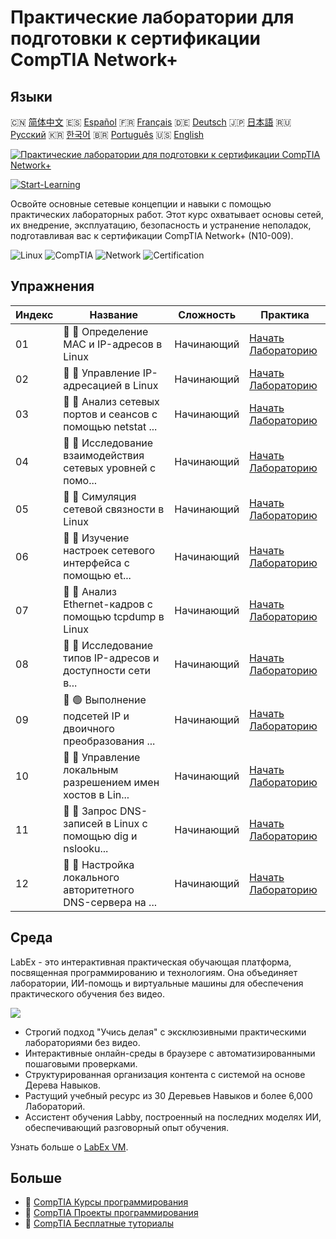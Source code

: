 # Практические лаборатории для подготовки к сертификации CompTIA Network+

## Языки

🇨🇳 [简体中文](README_zh.md) 🇪🇸 [Español](README_es.md) 🇫🇷 [Français](README_fr.md) 🇩🇪 [Deutsch](README_de.md) 🇯🇵 [日本語](README_ja.md) 🇷🇺 [Русский](README_ru.md) 🇰🇷 [한국어](README_ko.md) 🇧🇷 [Português](README_pt.md) 🇺🇸 [English](README.md) 

[![Практические лаборатории для подготовки к сертификации CompTIA Network+](https://cover-creator.labex.io/comptia-network-plus-training-labs.png?lang=ru)](https://labex.io/ru/courses/comptia-network-plus-training-labs)

[![Start-Learning](https://img.shields.io/badge/Start-Learning-whitesmoke?style=for-the-badge)](https://labex.io/ru/courses/comptia-network-plus-training-labs)

Освойте основные сетевые концепции и навыки с помощью практических лабораторных работ. Этот курс охватывает основы сетей, их внедрение, эксплуатацию, безопасность и устранение неполадок, подготавливая вас к сертификации CompTIA Network+ (N10-009).

![Linux](https://img.shields.io/badge/Linux-whitesmoke?style=for-the-badge&logo=linux)
![CompTIA](https://img.shields.io/badge/CompTIA-whitesmoke?style=for-the-badge&logo=comptia)
![Network](https://img.shields.io/badge/Network-whitesmoke?style=for-the-badge&logo=network)
![Certification](https://img.shields.io/badge/Certification-whitesmoke?style=for-the-badge&logo=certification)


## Упражнения

|   Индекс | Название                                                    | Сложность   | Практика                                                                                                                                                      |
|----------|-------------------------------------------------------------|-------------|---------------------------------------------------------------------------------------------------------------------------------------------------------------|
|       01 | 📖 🔵 Определение MAC и IP-адресов в Linux                  | Начинающий  | <a target='_blank' href='https://labex.io/ru/tutorials/linux-identify-mac-and-ip-addresses-in-linux-592731'>Начать Лабораторию</a>                            |
|       02 | 📖 🔵 Управление IP-адресацией в Linux                      | Начинающий  | <a target='_blank' href='https://labex.io/ru/tutorials/linux-manage-ip-addressing-in-linux-592736'>Начать Лабораторию</a>                                     |
|       03 | 📖 🔵 Анализ сетевых портов и сеансов с помощью netstat ... | Начинающий  | <a target='_blank' href='https://labex.io/ru/tutorials/linux-analyze-network-ports-and-sessions-with-netstat-in-linux-592741'>Начать Лабораторию</a>          |
|       04 | 📖 🔵 Исследование взаимодействия сетевых уровней с помо... | Начинающий  | <a target='_blank' href='https://labex.io/ru/tutorials/linux-explore-network-layer-interaction-with-ping-and-arp-in-linux-592746'>Начать Лабораторию</a>      |
|       05 | 📖 🔵 Симуляция сетевой связности в Linux                   | Начинающий  | <a target='_blank' href='https://labex.io/ru/tutorials/linux-simulate-network-layer-connectivity-in-linux-592752'>Начать Лабораторию</a>                      |
|       06 | 📖 🔵 Изучение настроек сетевого интерфейса с помощью et... | Начинающий  | <a target='_blank' href='https://labex.io/ru/tutorials/linux-examine-network-interface-settings-with-ethtool-in-linux-592759'>Начать Лабораторию</a>          |
|       07 | 📖 🔵 Анализ Ethernet-кадров с помощью tcpdump в Linux      | Начинающий  | <a target='_blank' href='https://labex.io/ru/tutorials/linux-analyze-ethernet-frames-with-tcpdump-in-linux-592765'>Начать Лабораторию</a>                     |
|       08 | 📖 🔵 Исследование типов IP-адресов и доступности сети в... | Начинающий  | <a target='_blank' href='https://labex.io/ru/tutorials/linux-explore-ip-address-types-and-reachability-in-linux-592780'>Начать Лабораторию</a>                |
|       09 | 📖 🟢 Выполнение подсетей IP и двоичного преобразования ... | Начинающий  | <a target='_blank' href='https://labex.io/ru/tutorials/linux-perform-ip-subnetting-and-binary-conversion-in-the-linux-terminal-592782'>Начать Лабораторию</a> |
|       10 | 📖 🔵 Управление локальным разрешением имен хостов в Lin... | Начинающий  | <a target='_blank' href='https://labex.io/ru/tutorials/linux-manage-local-hostname-resolution-in-linux-592792'>Начать Лабораторию</a>                         |
|       11 | 📖 🔵 Запрос DNS-записей в Linux с помощью dig и nslooku... | Начинающий  | <a target='_blank' href='https://labex.io/ru/tutorials/linux-query-dns-records-in-linux-with-dig-and-nslookup-592796'>Начать Лабораторию</a>                  |
|       12 | 📖 🔵 Настройка локального авторитетного DNS-сервера на ... | Начинающий  | <a target='_blank' href='https://labex.io/ru/tutorials/linux-set-up-a-local-authoritative-dns-server-on-linux-592803'>Начать Лабораторию</a>                  |

## Среда

LabEx - это интерактивная практическая обучающая платформа, посвященная программированию и технологиям. Она объединяет лаборатории, ИИ-помощь и виртуальные машины для обеспечения практического обучения без видео.

![](https://tutorial-screenshot.getvm.io/images/vm-1725247253.png)

- Строгий подход "Учись делая" с эксклюзивными практическими лабораториями без видео.
- Интерактивные онлайн-среды в браузере с автоматизированными пошаговыми проверками.
- Структурированная организация контента с системой на основе Дерева Навыков.
- Растущий учебный ресурс из 30 Деревьев Навыков и более 6,000 Лабораторий.
- Ассистент обучения Labby, построенный на последних моделях ИИ, обеспечивающий разговорный опыт обучения.

Узнать больше о [LabEx VM](https://support.labex.io/using-labex/virtual-machine).

## Больше

- 🔗 [CompTIA Курсы программирования](https://github.com/labex-labs/awesome-programming-courses)
- 🔗 [CompTIA Проекты программирования](https://github.com/labex-labs/awesome-programming-projects)
- 🔗 [CompTIA Бесплатные туториалы](https://github.com/labex-labs/comptia-free-tutorials)

